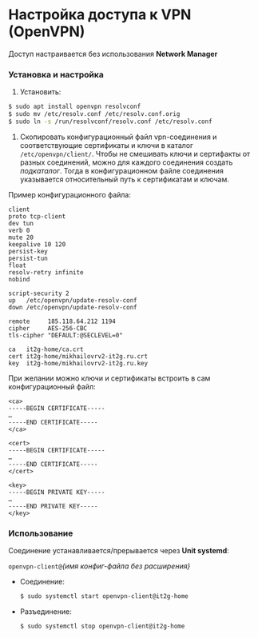 # Настройка доступа к VPN (OpenVPN)

Доступ настраивается без использования **Network Manager**

### Установка и настройка

1. Установить:

  ```bash
  $ sudo apt install openvpn resolvconf
  $ sudo mv /etc/resolv.conf /etc/resolv.conf.orig
  $ sudo ln -s /run/resolvconf/resolv.conf /etc/resolv.conf
  ```

1. Скопировать конфигурационный файл vpn-соединения и соответствующие сертификаты и ключи
   в каталог `/etc/openvpn/client/`. Чтобы не смешивать ключи и сертифакты от разных
   соединений, можно для каждого соединения создать _подкаталог_. Тогда в конфигурационном
   файле соединения указывается относительный путь к сертификатам и ключам.

Пример конфигурационного файла:

```
client
proto tcp-client
dev tun
verb 0
mute 20
keepalive 10 120
persist-key
persist-tun
float
resolv-retry infinite
nobind

script-security 2
up   /etc/openvpn/update-resolv-conf
down /etc/openvpn/update-resolv-conf

remote     185.118.64.212 1194
cipher     AES-256-CBC
tls-cipher "DEFAULT:@SECLEVEL=0"

ca   it2g-home/ca.crt
cert it2g-home/mikhailovrv2-it2g.ru.crt
key  it2g-home/mikhailovrv2-it2g.ru.key
```

При желании можно ключи и сертификаты встроить в сам конфигурационный файл:

```
<ca>
-----BEGIN CERTIFICATE-----
…
-----END CERTIFICATE-----
</ca>

<cert>
-----BEGIN CERTIFICATE-----
…
-----END CERTIFICATE-----
</cert>

<key>
-----BEGIN PRIVATE KEY-----
…
-----END PRIVATE KEY-----
</key>
```

### Использование

Соединение устанавливается/прерывается через **Unit systemd**:

  `openvpn-client@`_{имя конфиг-файла без расширения}_
  
- Соединение:

  ```bash
  $ sudo systemctl start openvpn-client@it2g-home
  ```

- Разъединение:

  ```bash
  $ sudo systemctl stop openvpn-client@it2g-home
  ```
